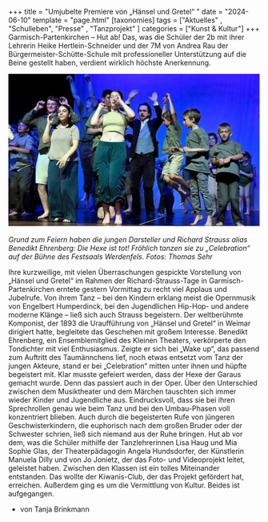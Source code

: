 +++
title = "Umjubelte Premiere von „Hänsel und Gretel“ "
date = "2024-06-10"
template = "page.html"
[taxonomies]
tags = ["Aktuelles" , "Schulleben", "Presse" , "Tanzprojekt" ]
categories = ["Kunst & Kultur"]
+++
Garmisch-Partenkirchen – Hut ab! Das, was die Schüler der 2b mit ihrer Lehrerin Heike Hertlein-Schneider und der 7M von Andrea Rau der Bürgermeister-Schütte-Schule mit professioneller Unterstützung auf die Beine gestellt haben, verdient wirklich höchste Anerkennung. 

<!-- more -->

![Foto](images/foto.jpg)

*Grund zum Feiern haben die jungen Darsteller und Richard Strauss alias Benedikt Ehrenberg: Die Hexe ist tot! Fröhlich tanzen sie zu „Celebration“ auf der Bühne des Festsaals Werdenfels. Fotos: Thomas Sehr* 

Ihre kurzweilige, mit vielen Überraschungen gespickte Vorstellung von „Hänsel und Gretel“ im Rahmen der Richard-Strauss-Tage in Garmisch-Partenkirchen erntete gestern Vormittag zu recht viel Applaus und Jubelrufe. Von ihrem Tanz – bei den Kindern erklang meist die Opernmusik von Engelbert Humperdinck, bei den Jugendlichen Hip-Hop- und andere moderne Klänge – ließ sich auch Strauss begeistern.
Der weltberühmte Komponist, der 1893 die Uraufführung von „Hänsel und Gretel“ in Weimar dirigiert hatte, begleitete das Geschehen mit großem Interesse. Benedikt Ehrenberg, ein Ensemblemitglied des Kleinen Theaters, verkörperte den Tondichter mit viel Enthusiasmus. Zeigte er sich bei „Wake up“, das passend zum Auftritt des Taumännchens lief, noch etwas entsetzt vom Tanz der jungen Akteure, stand er bei „Celebration“ mitten unter ihnen und hüpfte begeistert mit.
Klar musste gefeiert werden, dass der Hexe der Garaus gemacht wurde. Denn das passiert auch in der Oper. Über den Unterschied zwischen dem Musiktheater und dem Märchen tauschten sich immer wieder Kinder und Jugendliche aus. Eindrucksvoll, dass sie bei ihren Sprechrollen genau wie beim Tanz und bei den Umbau-Phasen voll konzentriert blieben. Auch durch die begeisterten Rufe von jüngeren Geschwisterkindern, die euphorisch nach dem großen Bruder oder der Schwester schrien, ließ sich niemand aus der Ruhe bringen. Hut ab vor dem, was die Schüler mithilfe der Tanzlehrerinnen Lisa Haug und Mia Sophie Glas, der Theaterpädagogin Angela Hundsdorfer, der Künstlerin Manuela Dilly und von Jo Jonietz, der das Foto- und Videoprojekt leitet, geleistet haben. Zwischen den Klassen ist ein tolles Miteinander entstanden. Das wollte der Kiwanis-Club, der das Projekt gefördert hat, erreichen. Außerdem ging es um die Vermittlung von Kultur. Beides ist aufgegangen.

- von Tanja Brinkmann
